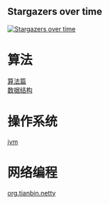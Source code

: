 ## Stargazers over time

[![Stargazers over time](https://starchart.cc/nibnait/algorithm.svg)](https://starchart.cc/nibnait/algorithm)


# 算法
[算法篇](src/main/java/algorithm_practice/README.md)  
[数据结构](src/main/java/data_struct/README.md)

# 操作系统
[jvm](src/main/java/org/tianbin/jvm)

# 网络编程
[org.tianbin.netty](src/main/java/org/tianbin/netty/README.md)
